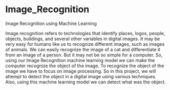 # Image_Recognition
Image Recognition using Machine Learning

Image recognition refers to technologies that identify places, logos, people, objects, buildings, and several other variables in digital images. It may be very easy for humans like us to recognize different images, such as images of animals. We can easily recognize the image of a cat and differentiate it from an image of a person. But it may not be so simple for a computer. So, using our Image Recognition machine learning model we can make the computer recognize the object of the image. To recognize the object of the image we have to focus on image processing. So in this project, we will attempt to detect the object in a digital image using various techniques. Also, using this machine learning model we can detect what was the object.
